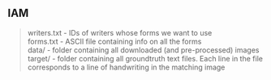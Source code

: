 ## IAM 
> writers.txt - IDs of writers whose forms we want to use\
> forms.txt - ASCII file containing info on all the forms\
> data/ - folder containing all downloaded (and pre-processed) images\
> target/ - folder containing all groundtruth text files. Each line in the file corresponds to a line of handwriting in the matching image
